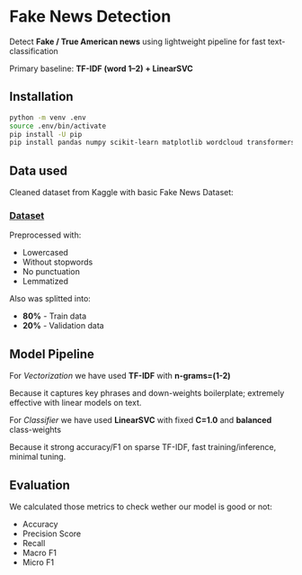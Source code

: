 # Fake News Detection
Detect **Fake / True American news** using lightweight pipeline for fast text-classification

Primary baseline: **TF-IDF (word 1–2) + LinearSVC**


## Installation
```bash
python -m venv .env
source .env/bin/activate
pip install -U pip
pip install pandas numpy scikit-learn matplotlib wordcloud transformers nltk
```

## Data used

Cleaned dataset from Kaggle with basic Fake News Dataset:

### <a href="https://www.kaggle.com/datasets/emineyetm/fake-news-detection-datasets">Dataset</a>

Preprocessed with:
* Lowercased
* Without stopwords
* No punctuation
* Lemmatized

Also was splitted into:
* **80%** - Train data
* **20%** - Validation data

## Model Pipeline

For *Vectorization* we have used **TF-IDF** with **n-grams=(1-2)**

Because it captures key phrases and down-weights boilerplate; extremely effective with linear models on text.

For *Classifier* we have used **LinearSVC** with fixed **C=1.0** and **balanced** class-weights

Because it strong accuracy/F1 on sparse TF-IDF, fast training/inference, minimal tuning.

## Evaluation

We calculated those metrics to check wether our model is good or not:

- Accuracy
- Precision Score
- Recall
- Macro F1
- Micro F1
